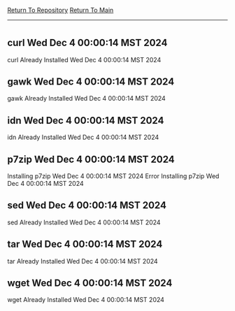 [Return To Repository](https://github.com/DigitalWarrior/piholeparser/)
[Return To Main](https://github.com/DigitalWarrior/piholeparser/blob/master/RecentRunLogs/Mainlog.md)
____________________________________
# 
## curl Wed Dec  4 00:00:14 MST 2024
curl Already Installed Wed Dec  4 00:00:14 MST 2024
## gawk Wed Dec  4 00:00:14 MST 2024
gawk Already Installed Wed Dec  4 00:00:14 MST 2024
## idn Wed Dec  4 00:00:14 MST 2024
idn Already Installed Wed Dec  4 00:00:14 MST 2024
## p7zip Wed Dec  4 00:00:14 MST 2024
Installing p7zip Wed Dec  4 00:00:14 MST 2024
Error Installing p7zip Wed Dec  4 00:00:14 MST 2024
## sed Wed Dec  4 00:00:14 MST 2024
sed Already Installed Wed Dec  4 00:00:14 MST 2024
## tar Wed Dec  4 00:00:14 MST 2024
tar Already Installed Wed Dec  4 00:00:14 MST 2024
## wget Wed Dec  4 00:00:14 MST 2024
wget Already Installed Wed Dec  4 00:00:14 MST 2024
